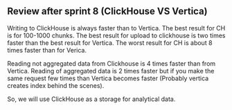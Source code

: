 ## Review after sprint 8 (ClickHouse VS Vertica)
Writing to ClickHouse is always faster than to Vertica. The best result for CH is for  100-1000 chunks. The best result for upload to clickhouse is two times faster than the best result for Vertica. The worst result for CH is about 8 times faster than for Verica.

Reading not aggregated data from Clickhouse is 4 times faster than from Vertica. Reading of aggregated data is 2 times faster but if you make the same request few times than Vertica becomes faster (Probably vertica creates index behind the scenes).

So, we will use ClickHouse as a storage for analytical data.